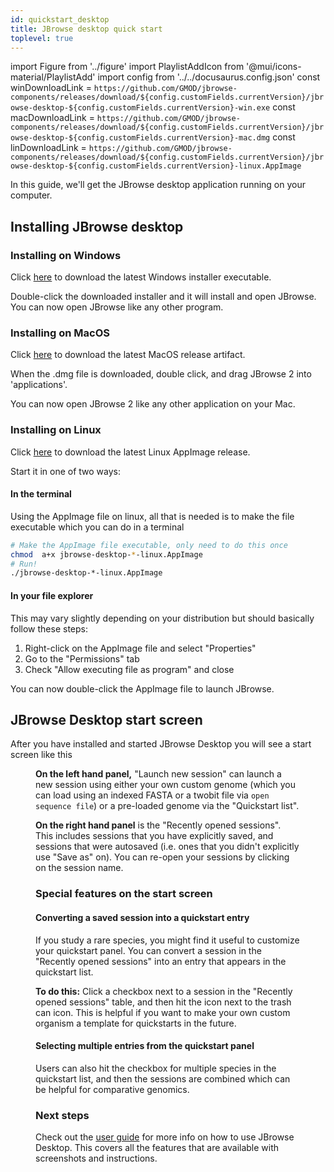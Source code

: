 ```yaml
---
id: quickstart_desktop
title: JBrowse desktop quick start
toplevel: true
---
```


import Figure from '../figure'
import PlaylistAddIcon from '@mui/icons-material/PlaylistAdd'
import config from '../../docusaurus.config.json'
const winDownloadLink = `https://github.com/GMOD/jbrowse-components/releases/download/${config.customFields.currentVersion}/jbrowse-desktop-${config.customFields.currentVersion}-win.exe`
const macDownloadLink = `https://github.com/GMOD/jbrowse-components/releases/download/${config.customFields.currentVersion}/jbrowse-desktop-${config.customFields.currentVersion}-mac.dmg`
const linDownloadLink = `https://github.com/GMOD/jbrowse-components/releases/download/${config.customFields.currentVersion}/jbrowse-desktop-${config.customFields.currentVersion}-linux.AppImage`

In this guide, we'll get the JBrowse desktop application running on your computer.

## Installing JBrowse desktop

### Installing on Windows

Click <a href={winDownloadLink}>here</a> to download the latest Windows installer executable.

Double-click the downloaded installer and it will install and open JBrowse.
You can now open JBrowse like any other program.

### Installing on MacOS

Click <a href={macDownloadLink}>here</a> to download the latest MacOS release artifact.

When the .dmg file is downloaded, double click, and drag JBrowse 2 into 'applications'.

You can now open JBrowse 2 like any other application on your Mac.

### Installing on Linux

Click <a href={linDownloadLink}>here</a> to download the latest Linux AppImage release.

Start it in one of two ways:

#### In the terminal

Using the AppImage file on linux, all that is needed is to make the file
executable which you can do in a terminal

```sh
# Make the AppImage file executable, only need to do this once
chmod  a+x jbrowse-desktop-*-linux.AppImage
# Run!
./jbrowse-desktop-*-linux.AppImage
```

#### In your file explorer

This may vary slightly depending on your distribution but should basically
follow these steps:

1. Right-click on the AppImage file and select "Properties"
2. Go to the "Permissions" tab
3. Check "Allow executing file as program" and close

You can now double-click the AppImage file to launch JBrowse.

## JBrowse Desktop start screen

After you have installed and started JBrowse Desktop you will see a start
screen like this

<Figure src="/img/desktop-landing.png" caption="Screenshot showing the start screen on JBrowse desktop"/>

**On the left hand panel,** "Launch new session" can launch a new session
using either your own custom genome (which you can load using an indexed FASTA
or a twobit file via `open sequence file`) or a pre-loaded genome via the "Quickstart list".

**On the right hand panel** is the "Recently opened sessions". This includes
sessions that you have explicitly saved, and sessions that were autosaved
(i.e. ones that you didn't explicitly use "Save as" on). You can re-open your
sessions by clicking on the session name.

### Special features on the start screen

#### Converting a saved session into a quickstart entry

If you study a rare species, you might find it useful to customize your
quickstart panel. You can convert a session in the "Recently opened
sessions" into an entry that appears in the quickstart list.

**To do this:** Click a checkbox next to a session in the "Recently opened sessions"
table, and then hit the <PlaylistAddIcon /> icon next to the trash can icon.
This is helpful if you want to make your own custom organism a template
for quickstarts in the future.

#### Selecting multiple entries from the quickstart panel

Users can also hit the checkbox for multiple species in the quickstart list, and then the sessions
are combined which can be helpful for comparative genomics.

### Next steps

Check out the [user guide](../user_guide) for more info on how to use JBrowse
Desktop. This covers all the features that are available with screenshots and
instructions.
